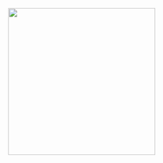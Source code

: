 <img src="https://github.com/user-attachments/assets/b2ca26ca-31e2-470c-a7b2-04d28eec5d2f" width="300" />
